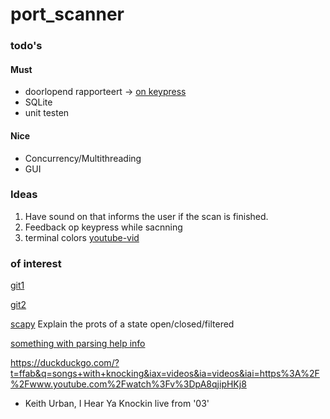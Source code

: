 # port_scanner

### todo's
#### Must
- doorlopend rapporteert -> [on keypress](https://stackoverflow.com/questions/24072790/detect-key-press-in-python) 
- SQLite
- unit testen

#### Nice
- Concurrency/Multithreading
- GUI


### Ideas
1. Have sound on that informs the user if the scan is finished.
2. Feedback op keypress while sacnning
3. terminal colors [youtube-vid](https://www.youtube.com/watch?v=yDlAw5q4ctE)

### of interest
[git1](https://github.com/interference-security/Multiport/blob/master/multiport.py)

[git2](https://github.com/dievus/threader3000/blob/master/threader3000.py)

[scapy](https://resources.infosecinstitute.com/topic/port-scanning-using-scapy/)
Explain the prots of a state open/closed/filtered

[something with parsing help info](https://stackoverflow.com/questions/15753701/how-can-i-pass-a-list-as-a-command-line-argument-with-argparse)

https://duckduckgo.com/?t=ffab&q=songs+with+knocking&iax=videos&ia=videos&iai=https%3A%2F%2Fwww.youtube.com%2Fwatch%3Fv%3DpA8qjipHKj8
- Keith Urban, I Hear Ya Knockin live from '03'
  
